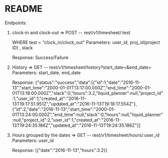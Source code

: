 # README

Endpoints:

1. clock-in and clock-out => POST -- rest/v1/timesheet/:test
   
   WHERE test = "clock_in/clock_out"
   Parameters: user_id, proj_id(project ID) , slack
   
   Response: Success/Failure
   
2. History => GET -- rest/v1/timesheet/history?start_date=&end_date=
   Parameters: start_date, end_date
   
   Response: {"status":"success","data":[{"id":1,"date":"2016-11-13","start_time":"2000-01-01T13:17:00.000Z","end_time":"2000-01-01T13:18:00.000Z","slack":0,"hours":3.2,"liquid_planner":null,"project_id":1,"user_id":1,"created_at":"2016-11-13T19:17:51.951Z","updated_at":"2016-11-13T19:18:17.554Z"},{"id":2,"date":"2016-11-13","start_time":"2000-01-01T13:24:00.000Z","end_time":null,"slack":0,"hours":null,"liquid_planner":null,"project_id":2,"user_id":1,"created_at":"2016-11-13T19:24:35.186Z","updated_at":"2016-11-13T19:24:35.186Z"}]

3. Hours grouped by the dates => GET -- rest/v1/timesheet/hours/:user_id
   Parameters: user_id
   
   Response: [{"date":"2016-11-13","hours":3.2}]

